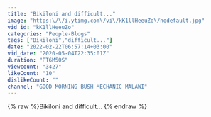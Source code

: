 ```yaml
---
title: "Bikiloni and difficult..."
image: "https:\/\/i.ytimg.com\/vi\/kK1llHeeuZo\/hqdefault.jpg"
vid_id: "kK1llHeeuZo"
categories: "People-Blogs"
tags: ["Bikiloni","difficult..."]
date: "2022-02-22T06:57:14+03:00"
vid_date: "2020-05-04T22:35:01Z"
duration: "PT6M50S"
viewcount: "3427"
likeCount: "10"
dislikeCount: ""
channel: "GOOD MORNING BUSH MECHANIC MALAWI"
---
```

{% raw %}Bikiloni and difficult... {% endraw %}
